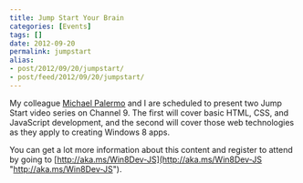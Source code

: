 ```yaml
---
title: Jump Start Your Brain
categories: [Events]
tags: []
date: 2012-09-20
permalink: jumpstart
alias:
- post/2012/09/20/jumpstart/
- post/feed/2012/09/20/jumpstart/
---
```


My colleague [Michael Palermo](http://www.palermo4.com) and I are scheduled to present two Jump Start video series on Channel 9\. The first will cover basic HTML, CSS, and JavaScript development, and the second will cover those web technologies as they apply to creating Windows 8 apps.

You can get a lot more information about this content and register to attend by going to [http://aka.ms/Win8Dev-JS](http://aka.ms/Win8Dev-JS "http://aka.ms/Win8Dev-JS").